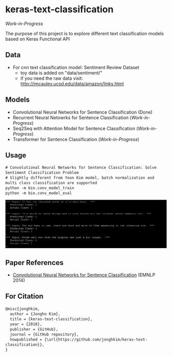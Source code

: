 # keras-text-classification

*Work-in-Progress*

The purpose of this project is to explore different text classification models based on Keras Functional API

## Data
- For cnn text classification model: Sentiment Review Dataset
  - toy data is added on "data/sentiment/"
  - if you need the raw data visit: http://jmcauley.ucsd.edu/data/amazon/links.html

## Models
- Convolutional Neural Networks for Sentence Classification (Done)
- Recurrent Neural Netowrks for Sentence Classification (*Work-in-Progress*)
- Seq2Seq with Attention Model for Sentence Classification (*Work-in-Progress*)
- Transformer for Sentence Classification (*Work-in-Progress*)

## Usage
~~~
# Convolutional Neural Networks for Sentence Classification: Solve Sentiment Classification Problem
# Slightly different from Yoon Kim model, batch normalization and multi class classification are supported
python -m bin.conv_model_train
python -m bin.conv_model_eval
~~~

![cnn_text_classification](img/cnn_text_classification.png)

## Paper References
- [Convolutional Neural Networks for Sentence Classification](https://arxiv.org/abs/1408.5882) (EMNLP 2014)

## For Citation
```
@misc{jonghkim,
  author = {Jongho Kim},
  title = {keras-text-classification},
  year = {2018},
  publisher = {GitHub},
  journal = {GitHub repository},
  howpublished = {\url{https://github.com/jonghkim/keras-text-classification}},
}
```